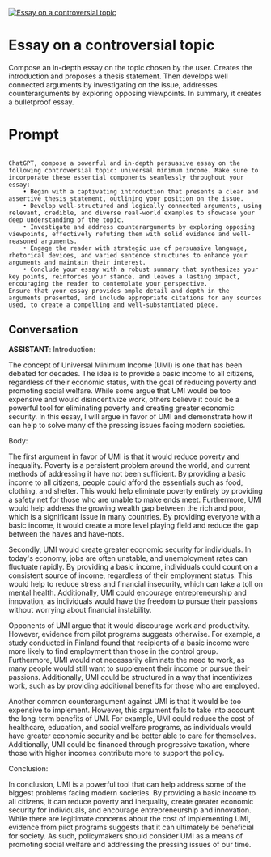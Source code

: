
[![Essay on a controversial topic ](https://flow-prompt-covers.s3.us-west-1.amazonaws.com/icon/illustrative/illus_6.png)]()
# Essay on a controversial topic  
Compose an in-depth essay on the topic chosen by the user. Creates the introduction and proposes a thesis statement. Then develops well connected arguments by investigating on the issue, addresses counterarguments by exploring opposing viewpoints. In summary, it creates a bulletproof essay. 

# Prompt

```

ChatGPT, compose a powerful and in-depth persuasive essay on the following controversial topic: universal minimum income. Make sure to incorporate these essential components seamlessly throughout your essay:
    • Begin with a captivating introduction that presents a clear and assertive thesis statement, outlining your position on the issue.
    • Develop well-structured and logically connected arguments, using relevant, credible, and diverse real-world examples to showcase your deep understanding of the topic.
    • Investigate and address counterarguments by exploring opposing viewpoints, effectively refuting them with solid evidence and well-reasoned arguments.
    • Engage the reader with strategic use of persuasive language, rhetorical devices, and varied sentence structures to enhance your arguments and maintain their interest.
    • Conclude your essay with a robust summary that synthesizes your key points, reinforces your stance, and leaves a lasting impact, encouraging the reader to contemplate your perspective.
Ensure that your essay provides ample detail and depth in the arguments presented, and include appropriate citations for any sources used, to create a compelling and well-substantiated piece.
```

## Conversation

**ASSISTANT**: Introduction:

The concept of Universal Minimum Income (UMI) is one that has been debated for decades. The idea is to provide a basic income to all citizens, regardless of their economic status, with the goal of reducing poverty and promoting social welfare. While some argue that UMI would be too expensive and would disincentivize work, others believe it could be a powerful tool for eliminating poverty and creating greater economic security. In this essay, I will argue in favor of UMI and demonstrate how it can help to solve many of the pressing issues facing modern societies.



Body:

The first argument in favor of UMI is that it would reduce poverty and inequality. Poverty is a persistent problem around the world, and current methods of addressing it have not been sufficient. By providing a basic income to all citizens, people could afford the essentials such as food, clothing, and shelter. This would help eliminate poverty entirely by providing a safety net for those who are unable to make ends meet. Furthermore, UMI would help address the growing wealth gap between the rich and poor, which is a significant issue in many countries. By providing everyone with a basic income, it would create a more level playing field and reduce the gap between the haves and have-nots.



Secondly, UMI would create greater economic security for individuals. In today's economy, jobs are often unstable, and unemployment rates can fluctuate rapidly. By providing a basic income, individuals could count on a consistent source of income, regardless of their employment status. This would help to reduce stress and financial insecurity, which can take a toll on mental health. Additionally, UMI could encourage entrepreneurship and innovation, as individuals would have the freedom to pursue their passions without worrying about financial instability.



Opponents of UMI argue that it would discourage work and productivity. However, evidence from pilot programs suggests otherwise. For example, a study conducted in Finland found that recipients of a basic income were more likely to find employment than those in the control group. Furthermore, UMI would not necessarily eliminate the need to work, as many people would still want to supplement their income or pursue their passions. Additionally, UMI could be structured in a way that incentivizes work, such as by providing additional benefits for those who are employed.



Another common counterargument against UMI is that it would be too expensive to implement. However, this argument fails to take into account the long-term benefits of UMI. For example, UMI could reduce the cost of healthcare, education, and social welfare programs, as individuals would have greater economic security and be better able to care for themselves. Additionally, UMI could be financed through progressive taxation, where those with higher incomes contribute more to support the policy.



Conclusion:

In conclusion, UMI is a powerful tool that can help address some of the biggest problems facing modern societies. By providing a basic income to all citizens, it can reduce poverty and inequality, create greater economic security for individuals, and encourage entrepreneurship and innovation. While there are legitimate concerns about the cost of implementing UMI, evidence from pilot programs suggests that it can ultimately be beneficial for society. As such, policymakers should consider UMI as a means of promoting social welfare and addressing the pressing issues of our time.


